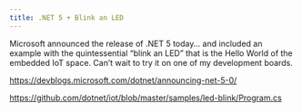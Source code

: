 ```yaml
---
title: .NET 5 + Blink an LED
---
```


Microsoft announced the release of .NET 5 today&#8230; and included an example with the quintessential &#8220;blink an LED&#8221; that is the Hello World of the embedded IoT space. Can&#8217;t wait to try it on one of my development boards.



https://devblogs.microsoft.com/dotnet/announcing-net-5-0/



https://github.com/dotnet/iot/blob/master/samples/led-blink/Program.cs
